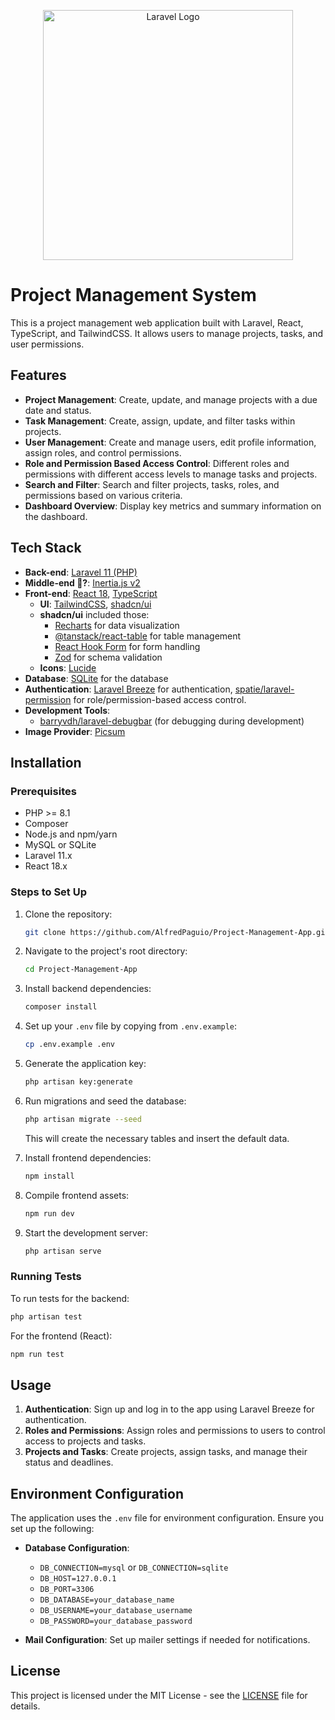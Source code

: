 <p align="center"><a href="https://laravel.com" target="_blank"><img src="https://raw.githubusercontent.com/laravel/art/master/logo-lockup/5%20SVG/2%20CMYK/1%20Full%20Color/laravel-logolockup-cmyk-red.svg" width="400" alt="Laravel Logo"></a></p>

# Project Management System

This is a project management web application built with Laravel, React, TypeScript, and TailwindCSS. It allows users to manage projects, tasks, and user permissions.

## Features

-   **Project Management**: Create, update, and manage projects with a due date and status.
-   **Task Management**: Create, assign, update, and filter tasks within projects.
-   **User Management**: Create and manage users, edit profile information, assign roles, and control permissions.
-   **Role and Permission Based Access Control**: Different roles and permissions with different access levels to manage tasks and projects.
-   **Search and Filter**: Search and filter projects, tasks, roles, and permissions based on various criteria.
-   **Dashboard Overview**: Display key metrics and summary information on the dashboard.

## Tech Stack

-   **Back-end**: [Laravel 11 (PHP)](https://laravel.com)
-   **Middle-end 🤔?**: [Inertia.js v2](https://inertiajs.com/)
-   **Front-end**: [React 18](https://18.react.dev/), [TypeScript](https://www.typescriptlang.org/)
    -   **UI**: [TailwindCSS](https://tailwindcss.com/), [shadcn/ui](https://ui.shadcn.com/)
    -   **shadcn/ui** included those:
        -   [Recharts](https://recharts.org/) for data visualization
        -   [@tanstack/react-table](https://tanstack.com/table/latest/docs/introduction) for table management
        -   [React Hook Form](https://react-hook-form.com/) for form handling
        -   [Zod](https://zod.dev/) for schema validation
    -   **Icons**: [Lucide](https://lucide.dev/guide/packages/lucide-react)
-   **Database**: [SQLite](https://www.sqlite.org/) for the database
-   **Authentication**: [Laravel Breeze](https://github.com/laravel/breeze) for authentication, [spatie/laravel-permission](https://spatie.be/docs/laravel-permission/v6/introduction) for role/permission-based access control.
-   **Development Tools**:
    -   [barryvdh/laravel-debugbar](https://github.com/barryvdh/laravel-debugbar) (for debugging during development)
-   **Image Provider**: [Picsum](https://picsum.photos/)

## Installation

### Prerequisites

-   PHP >= 8.1
-   Composer
-   Node.js and npm/yarn
-   MySQL or SQLite
-   Laravel 11.x
-   React 18.x

### Steps to Set Up

1. Clone the repository:

    ```bash
    git clone https://github.com/AlfredPaguio/Project-Management-App.git
    ```

2. Navigate to the project's root directory:

    ```bash
    cd Project-Management-App
    ```

3. Install backend dependencies:

    ```bash
    composer install
    ```

4. Set up your `.env` file by copying from `.env.example`:

    ```bash
    cp .env.example .env
    ```

5. Generate the application key:

    ```bash
    php artisan key:generate
    ```

6. Run migrations and seed the database:

    ```bash
    php artisan migrate --seed
    ```

    This will create the necessary tables and insert the default data.

7. Install frontend dependencies:

    ```bash
    npm install
    ```

8. Compile frontend assets:

    ```bash
    npm run dev
    ```

9. Start the development server:
    ```bash
    php artisan serve
    ```

### Running Tests

To run tests for the backend:

```bash
php artisan test
```

For the frontend (React):

```bash
npm run test
```

## Usage

1. **Authentication**: Sign up and log in to the app using Laravel Breeze for authentication.
2. **Roles and Permissions**: Assign roles and permissions to users to control access to projects and tasks.
3. **Projects and Tasks**: Create projects, assign tasks, and manage their status and deadlines.

## Environment Configuration

The application uses the `.env` file for environment configuration. Ensure you set up the following:

-   **Database Configuration**:

    -   `DB_CONNECTION=mysql` or `DB_CONNECTION=sqlite`
    -   `DB_HOST=127.0.0.1`
    -   `DB_PORT=3306`
    -   `DB_DATABASE=your_database_name`
    -   `DB_USERNAME=your_database_username`
    -   `DB_PASSWORD=your_database_password`

-   **Mail Configuration**: Set up mailer settings if needed for notifications.

## License

This project is licensed under the MIT License - see the [LICENSE](LICENSE) file for details.
